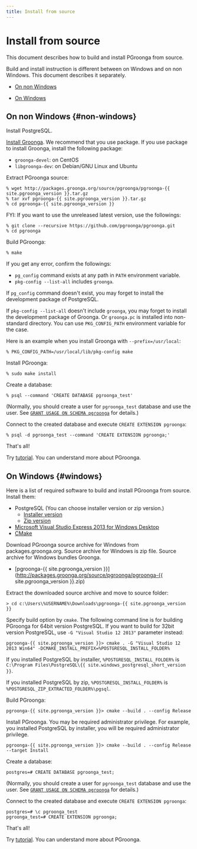 ```yaml
---
title: Install from source
---
```


# Install from source

This document describes how to build and install PGroonga from source.

Build and install instruction is different between on Windows and on non Windows. This document describes it separately.

  * [On non Windows](#non-windows)

  * [On Windows](#windows)

## On non Windows {#non-windows}

Install PostgreSQL.

[Install Groonga](http://groonga.org/docs/install.html). We recommend that you use package. If you use package to install Groonga, install the following package:

  * `groonga-devel`: on CentOS
  * `libgroonga-dev`: on Debian/GNU Linux and Ubuntu

Extract PGroonga source:

```text
% wget http://packages.groonga.org/source/pgroonga/pgroonga-{{ site.pgroonga_version }}.tar.gz
% tar xvf pgroonga-{{ site.pgroonga_version }}.tar.gz
% cd pgroonga-{{ site.pgroonga_version }}
```

FYI: If you want to use the unreleased latest version, use the followings:

```text
% git clone --recursive https://github.com/pgroonga/pgroonga.git
% cd pgroonga
```

Build PGroonga:

```text
% make
```

If you get any error, confirm the followings:

  * `pg_config` command exists at any path in `PATH` environment variable.
  * `pkg-config --list-all` includes `groonga`.

If `pg_config` command doesn't exist, you may forget to install the development package of PostgreSQL.

If `pkg-config --list-all` doesn't include `groonga`, you may forget to install the development package of Groonga. Or `groonga.pc` is installed into non-standard directory. You can use `PKG_CONFIG_PATH` environment variable for the case.

Here is an example when you install Groonga with `--prefix=/usr/local`:

```text
% PKG_CONFIG_PATH=/usr/local/lib/pkg-config make
```

Install PGroonga:

```text
% sudo make install
```

Create a database:

```text
% psql --command 'CREATE DATABASE pgroonga_test'
```

(Normally, you should create a user for `pgroonga_test` database and use the user. See [`GRANT USAGE ON SCHEMA pgroonga`](../reference/grant-usage-on-schema-pgroonga.html) for details.)

Connect to the created database and execute `CREATE EXTENSION pgroonga`:

```text
% psql -d pgroonga_test --command 'CREATE EXTENSION pgroonga;'
```

That's all!

Try [tutorial](../tutorial/). You can understand more about PGroonga.

## On Windows {#windows}

Here is a list of required software to build and install PGroonga from source. Install them:

  * PostgreSQL (You can choose installer version or zip version.)
    * [Installer version](http://www.enterprisedb.com/products-services-training/pgdownload)
    * [Zip version](http://www.enterprisedb.com/products-services-training/pgbindownload)
  * [Microsoft Visual Studio Express 2013 for Windows Desktop](https://www.visualstudio.com/downloads/#d-2013-express)
  * [CMake](http://www.cmake.org/)

Download PGroonga source archive for Windows from packages.groonga.org. Source archive for Windows is zip file. Source archive for Windows bundles Groonga.

  * [pgroonga-{{ site.pgroonga_version }}](http://packages.groonga.org/source/pgroonga/pgroonga-{{ site.pgroonga_version }}.zip)

Extract the downloaded source archive and move to source folder:

```text
> cd c:\Users\%USERNAME%\Downloads\pgroonga-{{ site.pgroonga_version }}
```

Specify build option by `cmake`. The following command line is for building PGroonga for 64bit version PostgreSQL. If you want to build for 32bit version PostgreSQL, use `-G "Visual Studio 12 2013"` parameter instead:

```text
pgroonga-{{ site.pgroonga_version }}> cmake . -G "Visual Studio 12 2013 Win64" -DCMAKE_INSTALL_PREFIX=%POSTGRESQL_INSTALL_FOLDER%
```

If you installed PostgreSQL by installer, `%POSTGRESQL_INSTALL_FOLDER%` is `C:\Program Files\PostgreSQL\{{ site.windows_postgresql_short_version }}`.

If you installed PostgreSQL by zip, `%POSTGRESQL_INSTALL_FOLDER%` is `%POSTGRESQL_ZIP_EXTRACTED_FOLDER%\pgsql`.

Build PGroonga:

```text
pgroonga-{{ site.pgroonga_version }}> cmake --build . --config Release
```

Install PGroonga. You may be required administrator privilege. For example, you installed PostgreSQL by installer, you will be required administrator privilege.

```text
pgroonga-{{ site.pgroonga_version }}> cmake --build . --config Release --target Install
```

Create a database:

```text
postgres=# CREATE DATABASE pgroonga_test;
```

(Normally, you should create a user for `pgroonga_test` database and use the user. See [`GRANT USAGE ON SCHEMA pgroonga`](../reference/grant-usage-on-schema-pgroonga.html) for details.)

Connect to the created database and execute `CREATE EXTENSION pgroonga`:

```text
postgres=# \c pgroonga_test
pgroonga_test=# CREATE EXTENSION pgroonga;
```

That's all!

Try [tutorial](../tutorial/). You can understand more about PGroonga.
